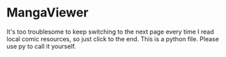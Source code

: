 # MangaViewer

It's too troublesome to keep switching to the next page every time I read local comic resources, so just click to the end. This is a python file. Please use py to call it yourself.
